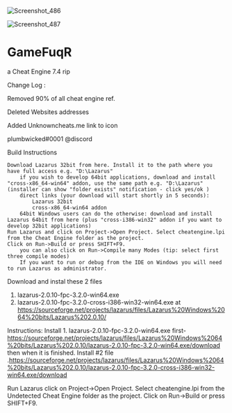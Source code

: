 ![Screenshot_486](https://user-images.githubusercontent.com/62859332/160262724-6697532e-e475-43bf-a0a3-141c388b78bb.png)

![Screenshot_487](https://user-images.githubusercontent.com/62859332/160262831-27dcc3cb-3586-4781-ad00-02ce2cca79e7.png)

# GameFuqR
a Cheat Engine 7.4 rip


Change Log : 


Removed 90% of all cheat engine ref.

Deleted Websites addresses

Added Unknowncheats.me link to icon

plumbwicked#0001 @discord


Build Instructions

    Download Lazarus 32bit from here. Install it to the path where you have full access e.g. "D:\Lazarus"
        if you wish to develop 64bit applications, download and install "cross-x86_64-win64" addon, use the same path e.g. "D:\Lazarus" (installer can show "folder exists" notification - click yes/ok )
        direct links (your download will start shortly in 5 seconds):
            Lazarus 32bit
            cross-x86_64-win64 addon
        64bit Windows users can do the otherwise: download and install Lazarus 64bit from here (plus "cross-i386-win32" addon if you want to develop 32bit applications)
    Run Lazarus and click on Project->Open Project. Select cheatengine.lpi from the Cheat Engine folder as the project.
    Click on Run->Build or press SHIFT+F9.
        you can also click on Run->Compile many Modes (tip: select first three compile modes)
        If you want to run or debug from the IDE on Windows you will need to run Lazarus as administrator.

Download and instal these 2 files
1. lazarus-2.0.10-fpc-3.2.0-win64.exe
2. lazarus-2.0.10-fpc-3.2.0-cross-i386-win32-win64.exe
at https://sourceforge.net/projects/lazarus/files/Lazarus%20Windows%2064%20bits/Lazarus%202.0.10/

Instructions:
Install 1. lazarus-2.0.10-fpc-3.2.0-win64.exe first-https://sourceforge.net/projects/lazarus/files/Lazarus%20Windows%2064%20bits/Lazarus%202.0.10/lazarus-2.0.10-fpc-3.2.0-win64.exe/download 
then when it is finished.
Install #2 file .https://sourceforge.net/projects/lazarus/files/Lazarus%20Windows%2064%20bits/Lazarus%202.0.10/lazarus-2.0.10-fpc-3.2.0-cross-i386-win32-win64.exe/download

 Run Lazarus 
 click on Project->Open Project. 
 Select cheatengine.lpi from the Undetected Cheat Engine folder as the project.
    Click on Run->Build or press SHIFT+F9.
